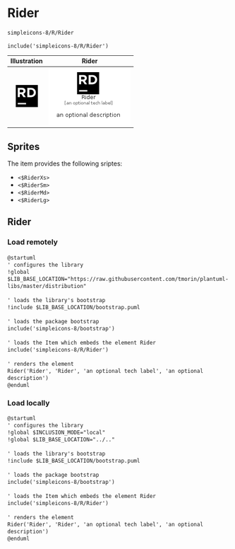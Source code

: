 # Rider


```text
simpleicons-8/R/Rider
```

```text
include('simpleicons-8/R/Rider')
```



| Illustration | Rider |
| :---: | :---: |
| ![illustration for Illustration](../../simpleicons-8/R/Rider.png) | ![illustration for Rider](../../simpleicons-8/R/Rider.Local.png) |



## Sprites
The item provides the following sriptes:

- `<$RiderXs>`
- `<$RiderSm>`
- `<$RiderMd>`
- `<$RiderLg>`





## Rider

### Load remotely
```plantuml
@startuml
' configures the library
!global $LIB_BASE_LOCATION="https://raw.githubusercontent.com/tmorin/plantuml-libs/master/distribution"

' loads the library's bootstrap
!include $LIB_BASE_LOCATION/bootstrap.puml

' loads the package bootstrap
include('simpleicons-8/bootstrap')

' loads the Item which embeds the element Rider
include('simpleicons-8/R/Rider')

' renders the element
Rider('Rider', 'Rider', 'an optional tech label', 'an optional description')
@enduml
```

### Load locally
```plantuml
@startuml
' configures the library
!global $INCLUSION_MODE="local"
!global $LIB_BASE_LOCATION="../.."

' loads the library's bootstrap
!include $LIB_BASE_LOCATION/bootstrap.puml

' loads the package bootstrap
include('simpleicons-8/bootstrap')

' loads the Item which embeds the element Rider
include('simpleicons-8/R/Rider')

' renders the element
Rider('Rider', 'Rider', 'an optional tech label', 'an optional description')
@enduml
```

